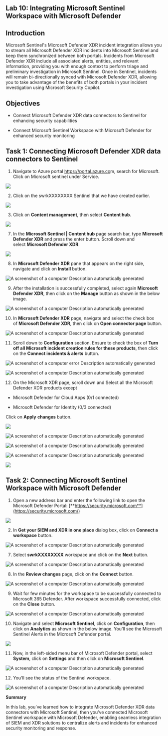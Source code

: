 ## Lab 10: Integrating Microsoft Sentinel Workspace with Microsoft Defender

## Introduction

Microsoft Sentinel's Microsoft Defender XDR incident integration allows
you to stream all Microsoft Defender XDR incidents into Microsoft
Sentinel and keep them synchronized between both portals. Incidents from
Microsoft Defender XDR include all associated alerts, entities, and
relevant information, providing you with enough context to perform
triage and preliminary investigation in Microsoft Sentinel. Once in
Sentinel, incidents will remain bi-directionally synced with Microsoft
Defender XDR, allowing you to take advantage of the benefits of both
portals in your incident investigation using Microsoft Security Copilot.

## Objectives

- Connect Microsoft Defender XDR data connectors to Sentinel for
  enhancing security capabilities

- Connect Microsoft Sentinel Workspace with Microsoft Defender for
  enhanced security monitoring

## Task 1: Connecting Microsoft Defender XDR data connectors to Sentinel 

1.  Navigate to Azure portal <https://portal.azure.co>m, search for
    Microsoft. Click on Microsoft sentinel under Service.

![](./media/image1.png)

2.  Click on the swrkXXXXXXXX Sentinel that we have created earlier.

![](./media/image2.png)

3.  Click on **Content management**, then select **Content hub**.

![](./media/image3.png)

7.  In the **Microsoft Sentinel | Content hub** page search bar,
    type **Microsoft Defender XDR** and press the enter button. Scroll
    down and select **Microsoft Defender XDR**.

![](./media/image4.png)

8.  In **Microsoft Defender XDR** pane that appears on the right side,
    navigate and click on **Install** button.

![A screenshot of a computer Description automatically
generated](./media/image5.png)

9.  After the installation is successfully completed, select
    again **Microsoft Defender XDR**, then click on
    the **Manage** button as shown in the below image.

![A screenshot of a computer Description automatically
generated](./media/image6.png)

10. In **Microsoft Defender XDR** page, navigate and select the check
    box of **Microsoft Defender XDR**, then click on **Open connector
    page** button.

![A screenshot of a computer Description automatically
generated](./media/image7.png)

11. Scroll down to **Configuration** section. Ensure to check the box
    of **Turn off all Microsoft incident creation rules for these
    products**, then click on the **Connect incidents & alerts** button.

![A screenshot of a computer error Description automatically
generated](./media/image8.png)

![A screenshot of a computer Description automatically
generated](./media/image9.png)

12. On the Microsoft XDR page, scroll down and Select all the Microsoft
    Defender XDR products except

- Microsoft Defender for Cloud Apps (0/1 connected)​

- Microsoft Defender for Identity (0/3 connected)​

Click on **Apply** **changes** button.

![](./media/image10.png)

![A screenshot of a computer Description automatically
generated](./media/image11.png)

![A screenshot of a computer Description automatically
generated](./media/image12.png)

![A screenshot of a computer Description automatically
generated](./media/image13.png)

![](./media/image14.png)

## Task 2: Connecting Microsoft Sentinel Workspace with Microsoft Defender

1.  Open a new address bar and enter the following link to open the
    Microsoft Defender
    Portal: [**https://security.microsoft.com**](https://security.microsoft.com/)

![](./media/image15.png)

2.  In **Get your SIEM and XDR in one place** dialog box, click
    on **Connect a workspace** button.

![A screenshot of a computer Description automatically
generated](./media/image16.png)

7.  Select **swrkXXXXXXXX** workspace and click on the **Next** button.

![A screenshot of a computer Description automatically
generated](./media/image17.png)

8.  In the **Review changes** page, click on the **Connect** button.

![A screenshot of a computer Description automatically
generated](./media/image18.png)

9.  Wait for few minutes for the workspace to be successfully connected
    to Microsoft 365 Defender. After workspace successfully connected,
    click on the **Close** button.

![A screenshot of a computer Description automatically
generated](./media/image19.png)

10. Navigate and select **Microsoft Sentinel**, click on
    **Configuration**, then click on **Analytics** as shown in the below
    image. You’ll see the Microsoft Sentinel Alerts in the Microsoft
    Defender portal.

![](./media/image20.png)

11. Now, in the left-sided menu bar of Microsoft Defender portal, select
    **System**, click on **Settings** and then click on **Microsoft
    Sentinel**.

![A screenshot of a computer Description automatically
generated](./media/image21.png)

12. You’ll see the status of the Sentinel workspace.

![A screenshot of a computer Description automatically
generated](./media/image22.png)

**Summary**

In this lab, you’ve learned how to integrate Microsoft Defender XDR data
connectors with Microsoft Sentinel, then you’ve connected Microsoft
Sentinel workspace with Microsoft Defender, enabling seamless
integration of SIEM and XDR solutions to centralize alerts and incidents
for enhanced security monitoring and response.
